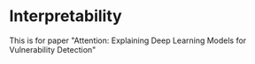 # Interpretability
This is for paper "Attention: Explaining Deep Learning Models for Vulnerability Detection"
